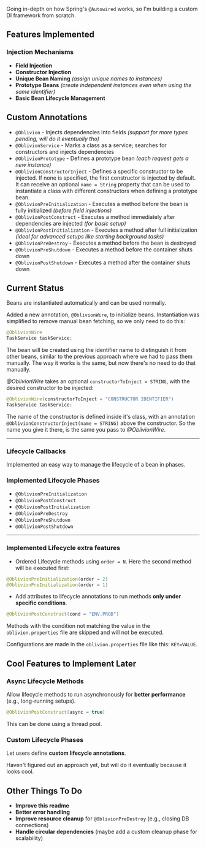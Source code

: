 Going in-depth on how Spring's `@Autowired` works, so I'm building a custom DI framework from scratch.

## Features Implemented

### Injection Mechanisms

- **Field Injection**
- **Constructor Injection**
- **Unique Bean Naming** *(assign unique names to instances)*
- **Prototype Beans** *(create independent instances even when using the same identifier)*
- **Basic Bean Lifecycle Management**

## Custom Annotations

- `@Oblivion` - Injects dependencies into fields *(support for more types pending, will do it eventually tho)*
- `@OblivionService` - Marks a class as a service; searches for constructors and injects dependencies
- `@OblivionPrototype` - Defines a prototype bean *(each request gets a new instance)*
- `@OblivionConstructorInject` - Defines a specific constructor to be injected. If none is specified, the first constructor is injected by default.
    It can receive an optional `name = String` property that can be used to instantiate a class with different constructors when defining a prototype bean.
- `@OblivionPreInitialization` - Executes a method before the bean is fully initialized *(before field injections)*
- `@OblivionPostConstruct` - Executes a method immediately after dependencies are injected *(for basic setup)*
- `@OblivionPostInitialization` - Executes a method after full initialization *(ideal for advanced setups like starting background tasks)*
- `@OblivionPreDestroy` - Executes a method before the bean is destroyed
- `@OblivionPreShutdown` - Executes a method before the container shuts down
- `@OblivionPostShutdown` - Executes a method after the container shuts down

## Current Status

Beans are instantiated automatically and can be used normally.

Added a new annotation, `@OblivionWire`, to initialize beans. Instantiation was simplified to remove manual bean fetching, so we only need to do this:

```java
@OblivionWire
TaskService taskService;

```

The bean will be created using the identifier name to distinguish it from other beans, similar to the previous approach where we had to pass them manually. The way it works is the same, but now there's no need to do that manually.

*@OblivionWire* takes an optional `constructorToInject = STRING`, with the desired constructor to be injected:

```java
@OblivionWire(constructorToInject = "CONSTRUCTOR IDENTIFIER")
TaskService taskService;

```

The name of the constructor is defined inside it's class, with an annotation `@OblivionConstructorInject(name = STRING)` above the constructor. So the name you give it there, is the same you pass to *@OblivionWire*.

---

### Lifecycle Callbacks

Implemented an easy way to manage the lifecycle of a bean in phases.

### Implemented Lifecycle Phases

- `@OblivionPreInitialization`
- `@OblivionPostConstruct`
- `@OblivionPostInitialization`
- `@OblivionPreDestroy`
- `@OblivionPreShutdown`
- `@OblivionPostShutdown`

---

### Implemented Lifecycle extra features

- Ordered Lifecycle methods using `order = N`. Here the second method will be executed first:

```java
@OblivionPreInitialization(order = 2)
@OblivionPreInitialization(order = 1)
```

- Add attributes to lifecycle annotations to run methods **only under specific conditions**.

```java
@OblivionPostConstruct(cond = "ENV.PROD")
```

Methods with the condition not matching the value in the `oblivion.properties` file are skipped and will not be executed.

Configurations are made in the `oblivion.properties` file like this: `KEY=VALUE`.

## Cool Features to Implement Later

### Async Lifecycle Methods

Allow lifecycle methods to run asynchronously for **better performance** (e.g., long-running setups).

```java
@OblivionPostConstruct(async = true)
```

This can be done using a thread pool.

### Custom Lifecycle Phases

Let users define **custom lifecycle annotations**.

Haven't figured out an approach yet, but will do it eventually because it looks cool.

## Other Things To Do

- **Improve this readme**
- **Better error handling**
- **Improve resource cleanup** for `@OblivionPreDestroy` (e.g., closing DB connections)
- **Handle circular dependencies** (maybe add a custom cleanup phase for scalability)
